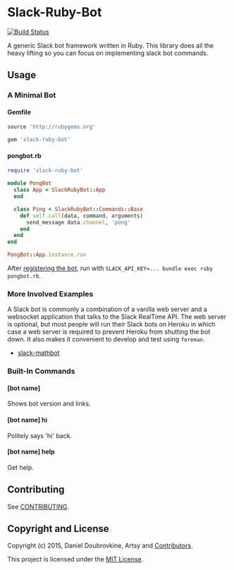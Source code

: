 Slack-Ruby-Bot
==============

[![Build Status](https://travis-ci.org/dblock/slack-ruby-bot.png)](https://travis-ci.org/dblock/slack-ruby-bot)

A generic Slack bot framework written in Ruby. This library does all the heavy lifting so you can focus on implementing slack bot commands.

## Usage

### A Minimal Bot

#### Gemfile

```ruby
source 'http://rubygems.org'

gem 'slack-ruby-bot'
```

#### pongbot.rb

```ruby
require 'slack-ruby-bot'

module PongBot
  class App < SlackRubyBot::App
  end

  class Ping < SlackRubyBot::Commands::Base
    def self.call(data, command, arguments)
      send_message data.channel, 'pong'
    end
  end
end

PongBot::App.instance.run
```

After [registering the bot](DEPLOYMENT.md), run with `SLACK_API_KEY=... bundle exec ruby pongbot.rb`.

### More Involved Examples

A Slack bot is commonly a combination of a vanilla web server and a websocket application that talks to the Slack RealTime API. The web server is optional, but most people will run their Slack bots on Heroku in which case a web server is required to prevent Heroku from shutting the bot down. It also makes it convenient to develop and test using `foreman`.

* [slack-mathbot](https://github.com/dblock/slack-mathbot)

### Built-In Commands

#### [bot name]

Shows bot version and links.

#### [bot name] hi

Politely says 'hi' back.

#### [bot name] help

Get help.

## Contributing

See [CONTRIBUTING](CONTRIBUTING.md).

## Copyright and License

Copyright (c) 2015, Daniel Doubrovkine, Artsy and [Contributors](CHANGELOG.md).

This project is licensed under the [MIT License](LICENSE.md).
